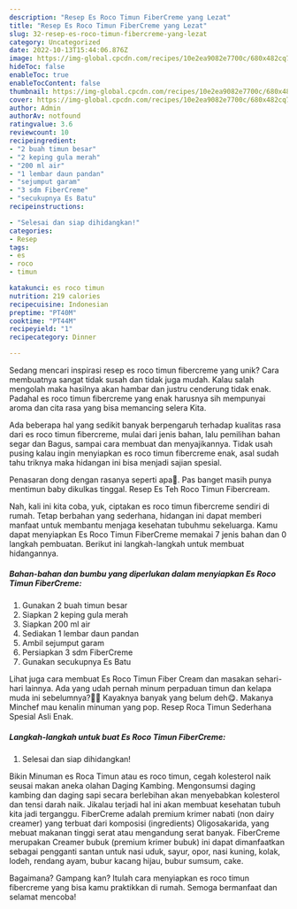 ```yaml
---
description: "Resep Es Roco Timun FiberCreme yang Lezat"
title: "Resep Es Roco Timun FiberCreme yang Lezat"
slug: 32-resep-es-roco-timun-fibercreme-yang-lezat
category: Uncategorized
date: 2022-10-13T15:44:06.876Z
image: https://img-global.cpcdn.com/recipes/10e2ea9082e7700c/680x482cq70/es-roco-timun-fibercreme-foto-resep-utama.jpg
hideToc: false
enableToc: true
enableTocContent: false
thumbnail: https://img-global.cpcdn.com/recipes/10e2ea9082e7700c/680x482cq70/es-roco-timun-fibercreme-foto-resep-utama.jpg
cover: https://img-global.cpcdn.com/recipes/10e2ea9082e7700c/680x482cq70/es-roco-timun-fibercreme-foto-resep-utama.jpg
author: Admin
authorAv: notfound
ratingvalue: 3.6
reviewcount: 10
recipeingredient:
- "2 buah timun besar"
- "2 keping gula merah"
- "200 ml air"
- "1 lembar daun pandan"
- "sejumput garam"
- "3 sdm FiberCreme"
- "secukupnya Es Batu"
recipeinstructions:

- "Selesai dan siap dihidangkan!"
categories:
- Resep
tags:
- es
- roco
- timun

katakunci: es roco timun 
nutrition: 219 calories
recipecuisine: Indonesian
preptime: "PT40M"
cooktime: "PT44M"
recipeyield: "1"
recipecategory: Dinner

---
```





Sedang mencari inspirasi resep es roco timun fibercreme yang unik? Cara membuatnya sangat tidak susah dan tidak juga mudah. Kalau salah mengolah maka hasilnya akan hambar dan justru cenderung tidak enak. Padahal es roco timun fibercreme yang enak harusnya sih mempunyai aroma dan cita rasa yang bisa memancing selera Kita.





Ada beberapa hal yang sedikit banyak berpengaruh terhadap kualitas rasa dari es roco timun fibercreme, mulai dari jenis bahan, lalu pemilihan bahan segar dan Bagus, sampai cara membuat dan menyajikannya. Tidak usah pusing kalau ingin menyiapkan es roco timun fibercreme enak,      asal sudah tahu triknya maka hidangan ini bisa menjadi sajian spesial.














Penasaran dong dengan rasanya seperti apa🤔. Pas banget masih punya mentimun baby dikulkas tinggal. Resep Es Teh Roco Timun Fibercream.






Nah, kali ini kita coba, yuk, ciptakan es roco timun fibercreme sendiri di rumah. Tetap berbahan yang sederhana, hidangan ini dapat memberi manfaat untuk membantu menjaga kesehatan tubuhmu sekeluarga. Kamu dapat menyiapkan Es Roco Timun FiberCreme memakai 7 jenis bahan dan 0 langkah pembuatan. Berikut ini langkah-langkah untuk membuat hidangannya.

<!--inarticleads1-->

##### Bahan-bahan dan bumbu yang diperlukan dalam menyiapkan Es Roco Timun FiberCreme:

1. Gunakan 2 buah timun besar
1. Siapkan 2 keping gula merah
1. Siapkan 200 ml air
1. Sediakan 1 lembar daun pandan
1. Ambil sejumput garam
1. Persiapkan 3 sdm FiberCreme
1. Gunakan secukupnya Es Batu


Lihat juga cara membuat Es Roco Timun Fiber Cream dan masakan sehari-hari lainnya. Ada yang udah pernah minum perpaduan timun dan kelapa muda ini sebelumnya?🥒🥥 Kayaknya banyak yang belum deh😋. Makanya Minchef mau kenalin minuman yang pop. Resep Roca Timun Sederhana Spesial Asli Enak. 

<!--inarticleads2-->

##### Langkah-langkah untuk buat Es Roco Timun FiberCreme:


1. Selesai dan siap dihidangkan!

Bikin Minuman es Roca Timun atau es roco timun, cegah kolesterol naik seusai makan aneka olahan Daging Kambing. Mengonsumsi daging kambing dan daging sapi secara berlebihan akan menyebabkan kolesterol dan tensi darah naik. Jikalau terjadi hal ini akan membuat kesehatan tubuh kita jadi terganggu. FiberCreme adalah premium krimer nabati (non dairy creamer) yang terbuat dari komposisi (ingredients) Oligosakarida, yang mebuat makanan tinggi serat atau mengandung serat banyak. FiberCreme merupakan Creamer bubuk (premium krimer bubuk) ini dapat dimanfaatkan sebagai pengganti santan untuk nasi uduk, sayur, opor, nasi kuning, kolak, lodeh, rendang ayam, bubur kacang hijau, bubur sumsum, cake. 

Bagaimana? Gampang kan? Itulah cara menyiapkan es roco timun fibercreme yang bisa kamu praktikkan di rumah. Semoga bermanfaat dan selamat mencoba!

